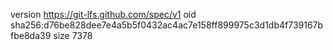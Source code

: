 version https://git-lfs.github.com/spec/v1
oid sha256:d76be828dee7e4a5b5f0432ac4ac7e158ff899975c3d1db4f739167bfbe8da39
size 7378
